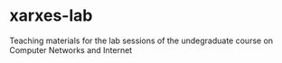 # xarxes-lab

Teaching materials for the lab sessions of the undegraduate course on Computer Networks and Internet
